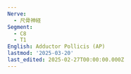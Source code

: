 ```yaml
---
Nerve:
  - 尺骨神経
Segment:
  - C8
  - T1
English: Adductor Pollicis (AP)
lastmod: '2025-03-20'
last_edited: 2025-02-27T00:00:00.000Z
---
```



